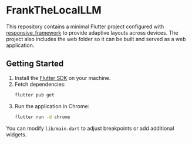 # FrankTheLocalLLM

This repository contains a minimal Flutter project configured with
[responsive_framework](https://pub.dev/packages/responsive_framework) to
provide adaptive layouts across devices. The project also includes the web
folder so it can be built and served as a web application.

## Getting Started

1. Install the [Flutter SDK](https://docs.flutter.dev/get-started/install) on
   your machine.
2. Fetch dependencies:
   ```bash
   flutter pub get
   ```
3. Run the application in Chrome:
   ```bash
   flutter run -d chrome
   ```

You can modify `lib/main.dart` to adjust breakpoints or add additional widgets.
